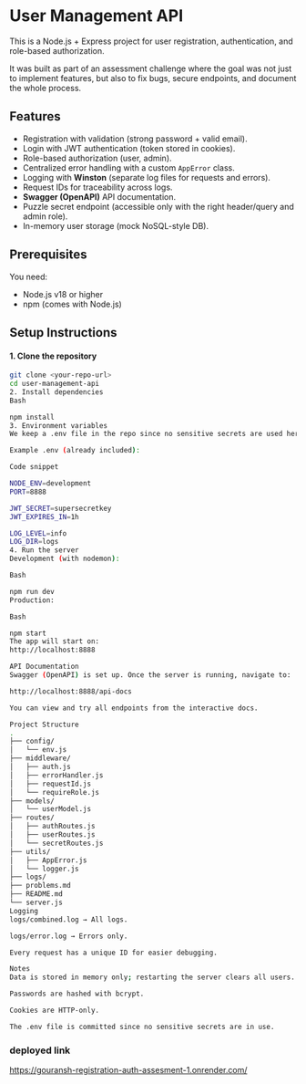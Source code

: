 # User Management API

This is a Node.js + Express project for user registration, authentication, and role-based authorization.

It was built as part of an assessment challenge where the goal was not just to implement features, but also to fix bugs, secure endpoints, and document the whole process.

## Features

* Registration with validation (strong password + valid email).
* Login with JWT authentication (token stored in cookies).
* Role-based authorization (user, admin).
* Centralized error handling with a custom `AppError` class.
* Logging with **Winston** (separate log files for requests and errors).
* Request IDs for traceability across logs.
* **Swagger (OpenAPI)** API documentation.
* Puzzle secret endpoint (accessible only with the right header/query and admin role).
* In-memory user storage (mock NoSQL-style DB).

## Prerequisites

You need:
* Node.js v18 or higher
* npm (comes with Node.js)

## Setup Instructions

#### 1. Clone the repository
```bash
git clone <your-repo-url>
cd user-management-api
2. Install dependencies
Bash

npm install
3. Environment variables
We keep a .env file in the repo since no sensitive secrets are used here.

Example .env (already included):

Code snippet

NODE_ENV=development
PORT=8888

JWT_SECRET=supersecretkey
JWT_EXPIRES_IN=1h

LOG_LEVEL=info
LOG_DIR=logs
4. Run the server
Development (with nodemon):

Bash

npm run dev
Production:

Bash

npm start
The app will start on:
http://localhost:8888

API Documentation
Swagger (OpenAPI) is set up. Once the server is running, navigate to:

http://localhost:8888/api-docs

You can view and try all endpoints from the interactive docs.

Project Structure
.
├── config/
│   └── env.js
├── middleware/
│   ├── auth.js
│   ├── errorHandler.js
│   ├── requestId.js
│   └── requireRole.js
├── models/
│   └── userModel.js
├── routes/
│   ├── authRoutes.js
│   ├── userRoutes.js
│   └── secretRoutes.js
├── utils/
│   ├── AppError.js
│   └── logger.js
├── logs/
├── problems.md
├── README.md
└── server.js
Logging
logs/combined.log → All logs.

logs/error.log → Errors only.

Every request has a unique ID for easier debugging.

Notes
Data is stored in memory only; restarting the server clears all users.

Passwords are hashed with bcrypt.

Cookies are HTTP-only.

The .env file is committed since no sensitive secrets are in use.

```
### deployed link 
https://gouransh-registration-auth-assesment-1.onrender.com/